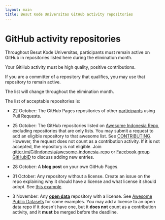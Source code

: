 ```yaml
---
layout: main
title: Besut Kode Universitas GitHub activity repositories
---
```


# GitHub activity repositories

Throughout Besut Kode Universitas, participants must remain active on GitHub
in repositories listed here during the elimination month.

Your GitHub activity must be high quality, positive contributions.

If you are a committer of a repository that qualifies,
you may use that repository to remain active.

The list will change throughout the elimination month.

The list of acceptable repositories is:

-  22 October: The GitHub Pages repositories of other
   [participants](https://besutkode.github.io/peserta-universitas.html)
   using Pull Requests.

-  25 October: The GitHub repositories listed on
   [Awesome Indonesia Repo](https://github.com/GitIndonesia/awesome-indonesia-repo),
   excluding repositories that are only lists.
   You may submit a request to add an eligible repository to that awesome list.
   See [CONTRIBUTING](https://github.com/GitIndonesia/awesome-indonesia-repo/blob/master/CONTRIBUTING.md).  However, the request does not count as a contribution activity. If it is not accepted, the repository is not eligible.  Join
   [gitter.im/GitIndonesia/awesome-indonesia-repo](https://gitter.im/GitIndonesia/awesome-indonesia-repo)
   or [Facebook group GitHubID](https://www.facebook.com/groups/GitHubID/) to
   discuss adding new entries.

-  28 October: A **blog post** on your own GitHub Pages.

-  31 October: Any repository without a license. Create an issue on the repo explaining why it should have a license and what license it should adopt. See [this example](https://github.com/endymuhardin/buku-git/issues/5).

-  3 November: Any [**open data**](https://en.wikipedia.org/wiki/Open_data) repository with a license. See 
[Awesome Public Datasets](http://awesomelists.top/#/repos/caesar0301/awesome-public-datasets) for some examples. You may add a license to an open data repo if it doesn't have one, but it **does not** count as a contribution activity, and it **must** be merged before the deadline.
